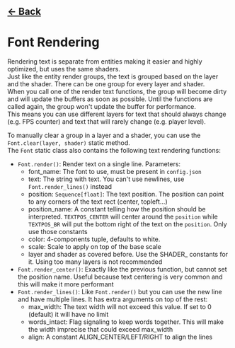 ## [<- Back](PGL.md)

# Font Rendering

Rendering text is separate from entities making it easier and highly optimized, but uses the same shaders.<br>
Just like the entity render groups, the text is grouped based on the layer and the shader. There can be one group for every layer and shader.<br>
When you call one of the render text functions, the group will become dirty and will update the buffers as soon as possible. Until the functions are called again, the group won't update the buffer for performance.<br>
This means you can use different layers for text that should always change (e.g. FPS counter) and text that will rarely change (e.g. player level).<br>

To manually clear a group in a layer and a shader, you can use the `Font.clear(layer, shader)` static method.<br>
The `Font` static class also contains the following text rendering functions:

- `Font.render()`: Render text on a single line. Parameters:
  - font_name: The font to use, must be present in `config.json`
  - text: The string with text. You can't use newlines, use `Font.render_lines()` instead
  - position: `Sequence[float]`: The text position. The position can point to any corners of the text rect (center, topleft...)
  - position_name: A constant telling how the position should be interpreted. `TEXTPOS_CENTER` will center around the `position` while `TEXTPOS_BR` will put the bottom right of the text on the `position`. Only use those constants
  - color: 4-components tuple, defaults to white.
  - scale: Scale to apply on top of the base scale
  - layer and shader as covered before. Use the SHADER\_ constants for it. Using too many layers is not recommended
- `Font.render_center()`: Exactly like the previous function, but cannot set the position name. Useful because text centering is very common and this will make it more performant
- `Font.render_lines()`: Like `Font.render()` but you can use the new line and have multiple lines. It has extra arguments on top of the rest:
  - max_width: The text width will not exceed this value. If set to 0 (default) it will have no limit
  - words_intact: Flag signaling to keep words together. This will make the width imprecise that could exceed max_width
  - align: A constant ALIGN_CENTER/LEFT/RIGHT to align the lines
